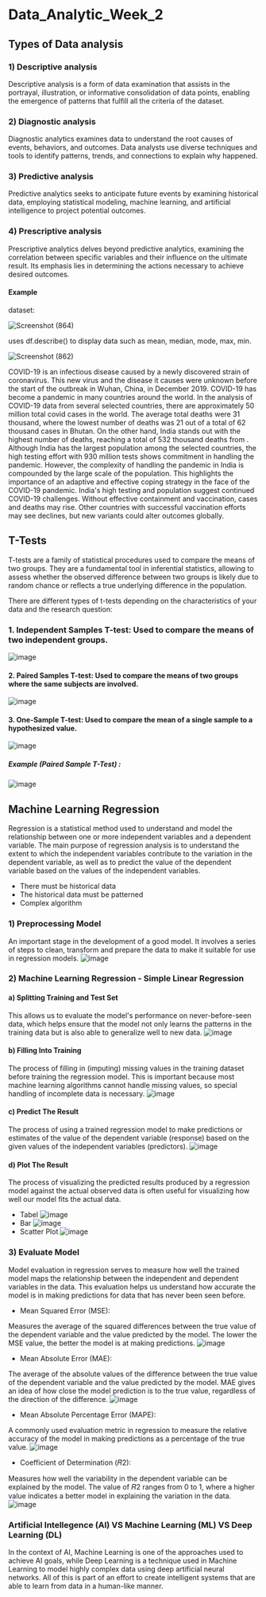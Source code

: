 # Data_Analytic_Week_2
## Types of Data analysis
### 1) Descriptive analysis
Descriptive analysis is a form of data examination that assists in the portrayal, illustration, or informative consolidation of data points, enabling the emergence of patterns that fulfill all the criteria of the dataset.

### 2) Diagnostic analysis
Diagnostic analytics examines data to understand the root causes of events, behaviors, and outcomes. Data analysts use diverse techniques and tools to identify patterns, trends, and connections to explain why happened.

### 3) Predictive analysis
Predictive analytics seeks to anticipate future events by examining historical data, employing statistical modeling, machine learning, and artificial intelligence to project potential outcomes.

### 4) Prescriptive analysis
Prescriptive analytics delves beyond predictive analytics, examining the correlation between specific variables and their influence on the ultimate result. Its emphasis lies in determining the actions necessary to achieve desired outcomes.

#### Example
dataset: 

![Screenshot (864)](https://github.com/ghiyatsalkadzim/Data_Analyst_Week_2/assets/134476980/f111d3d8-59cd-4ee7-aa5d-327003f6e309)

uses df.describe() to display data such as mean, median, mode, max, min.

![Screenshot (862)](https://github.com/ghiyatsalkadzim/Data_Analyst_Week_2/assets/134476980/d0c3f75c-4272-4446-a129-03762eba28cf)

COVID-19 is an infectious disease caused by a newly discovered strain of coronavirus. This new virus and the disease it causes were unknown before the start of the outbreak in Wuhan, China, in December 2019. COVID-19 has become a pandemic in many countries around the world. In the analysis of COVID-19 data from several selected countries, there are approximately 50 million total covid cases in the world. The average total deaths were 31 thousand, where the lowest number of deaths was 21 out of a total of 62 thousand cases in Bhutan. On the other hand, India stands out with the highest number of deaths, reaching a total of 532 thousand deaths from . Although India has the largest population among the selected countries, the high testing effort with 930 million tests shows commitment in handling the pandemic. However, the complexity of handling the pandemic in India is compounded by the large scale of the population. This highlights the importance of an adaptive and effective coping strategy in the face of the COVID-19 pandemic.
    India's high testing and population suggest continued COVID-19 challenges. Without effective containment and vaccination, cases and deaths may rise. Other countries with successful vaccination efforts may see declines, but new variants could alter outcomes globally.

## T-Tests
T-tests are a family of statistical procedures used to compare the means of two groups. They are a fundamental tool in inferential statistics, allowing to assess whether the observed difference between two groups is likely due to random chance or reflects a true underlying difference in the population.

There are different types of t-tests depending on the characteristics of your data and the research question:
### 1.	Independent Samples T-test: Used to compare the means of two independent groups.

![image](https://github.com/ghiyatsalkadzim/Data_Analyst_Week_2/assets/165742717/8620d7d2-d494-4280-ac3a-06e887421bf2)


#### 2.	Paired Samples T-test: Used to compare the means of two groups where the same subjects are involved.

![image](https://github.com/ghiyatsalkadzim/Data_Analyst_Week_2/assets/165742717/90d4c591-e978-4ab3-9b57-703054476d57)


#### 3.	One-Sample T-test: Used to compare the mean of a single sample to a hypothesized value.

![image](https://github.com/ghiyatsalkadzim/Data_Analyst_Week_2/assets/165742717/5410f66d-0bc1-4802-be46-7ad466fca897)


##### Example (Paired Sample T-Test) :

![image](https://github.com/ghiyatsalkadzim/Data_Analyst_Week_2/assets/165742717/26834e25-c6da-46e0-9281-222370b7deb4)



## Machine Learning Regression
Regression is a statistical method used to understand and model the relationship between one or more independent variables and a dependent variable. The main purpose of regression analysis is to understand the extent to which the independent variables contribute to the variation in the dependent variable, as well as to predict the value of the dependent variable based on the values of the independent variables.
- There must be historical data
- The historical data must be patterned
- Complex algorithm

### 1) Preprocessing Model
An important stage in the development of a good model. It involves a series of steps to clean, transform and prepare the data to make it suitable for use in regression models.
![image](https://github.com/ghiyatsalkadzim/Data_Analyst_Week_2/assets/165861920/ed81d80c-df45-4ebe-907d-2a26f12bbff8)

### 2) Machine Learning Regression - Simple Linear Regression
#### a) Splitting Training and Test Set
This allows us to evaluate the model's performance on never-before-seen data, which helps ensure that the model not only learns the patterns in the training data but is also able to generalize well to new data.
![image](https://github.com/ghiyatsalkadzim/Data_Analyst_Week_2/assets/165861920/873a6b67-e6f2-47f0-8cf5-826bf0dc6c6b)

#### b) Filling Into Training
The process of filling in (imputing) missing values in the training dataset before training the regression model. This is important because most machine learning algorithms cannot handle missing values, so special handling of incomplete data is necessary.
![image](https://github.com/ghiyatsalkadzim/Data_Analyst_Week_2/assets/165861920/c0a27bcb-8ed0-4d2f-a5f0-1d86b8e671ef)

#### c) Predict The Result
The process of using a trained regression model to make predictions or estimates of the value of the dependent variable (response) based on the given values of the independent variables (predictors).
![image](https://github.com/ghiyatsalkadzim/Data_Analyst_Week_2/assets/165861920/f11e0d32-f582-4ad1-9ffa-2cdf39c0c10f)

#### d) Plot The Result
The process of visualizing the predicted results produced by a regression model against the actual observed data is often useful for visualizing how well our model fits the actual data.
- Tabel
![image](https://github.com/ghiyatsalkadzim/Data_Analyst_Week_2/assets/165861920/fbdf5778-6e88-4063-97fd-b1cfa427e35b)
- Bar
![image](https://github.com/ghiyatsalkadzim/Data_Analyst_Week_2/assets/165861920/123b57f1-9ace-4815-864e-307cf200a8f2)
- Scatter Plot
![image](https://github.com/ghiyatsalkadzim/Data_Analyst_Week_2/assets/165861920/b86522ff-a836-41fe-9e8a-154aaae899e9)

### 3) Evaluate Model
Model evaluation in regression serves to measure how well the trained model maps the relationship between the independent and dependent variables in the data. This evaluation helps us understand how accurate the model is in making predictions for data that has never been seen before.

- Mean Squared Error (MSE):

Measures the average of the squared differences between the true value of the dependent variable and the value predicted by the model. The lower the MSE value, the better the model is at making predictions.
![image](https://github.com/ghiyatsalkadzim/Data_Analyst_Week_2/assets/165861920/9cf57bf8-0d67-400a-b580-7fae30cc33cd)

- Mean Absolute Error (MAE):

The average of the absolute values of the difference between the true value of the dependent variable and the value predicted by the model. MAE gives an idea of how close the model prediction is to the true value, regardless of the direction of the difference.
![image](https://github.com/ghiyatsalkadzim/Data_Analyst_Week_2/assets/165861920/dc14ccd0-d24f-4742-86ff-2fb514b91e66)

- Mean Absolute Percentage Error (MAPE):

A commonly used evaluation metric in regression to measure the relative accuracy of the model in making predictions as a percentage of the true value. 
![image](https://github.com/ghiyatsalkadzim/Data_Analyst_Week_2/assets/165861920/e96bdfb1-c96f-4452-b9ea-32d546d595d6)

- Coefficient of Determination (𝑅2):

Measures how well the variability in the dependent variable can be explained by the model. The value of 𝑅2 ranges from 0 to 1, where a higher value indicates a better model in explaining the variation in the data.
![image](https://github.com/ghiyatsalkadzim/Data_Analyst_Week_2/assets/165861920/fdba0b49-e7c4-4027-a34d-016133c9ae65)

### Artificial Intellegence (AI) VS Machine Learning (ML) VS Deep Learning (DL)
In the context of AI, Machine Learning is one of the approaches used to achieve AI goals, while Deep Learning is a technique used in Machine Learning to model highly complex data using deep artificial neural networks. All of this is part of an effort to create intelligent systems that are able to learn from data in a human-like manner.





